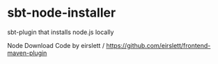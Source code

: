 sbt-node-installer
==================

sbt-plugin that installs node.js locally


Node Download Code by eirslett / https://github.com/eirslett/frontend-maven-plugin
